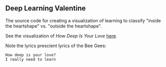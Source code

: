 ## Deep Learning Valentine

The source code for creating a visualization of learning to classify "inside the heartshape" vs. "outside the heartshape".

See the visualization of *How Deep Is Your Love* [here](https://vimeo.com/254620710).

Note the lyrics prescient lyrics of the Bee Gees:

    How deep is your love?
    I really need to learn
